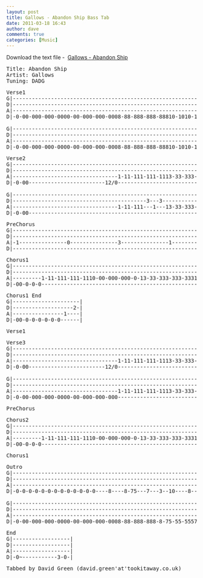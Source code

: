 ```yaml
---
layout: post
title: Gallows - Abandon Ship Bass Tab
date: 2011-03-18 16:43
author: dave
comments: true
categories: [Music]
---
```

Download the text file -  <a href="http://tookitaway.co.uk/wp-content/uploads/2012/01/AS.txt">Gallows - Abandon Ship</a>

<!--more-->
<pre>Title: Abandon Ship
Artist: Gallows
Tuning: DADG</pre>
<pre>Verse1
G|-----------------------------------------------------------------------------|
D|-----------------------------------------------------------------------------|
A|----------------------------------------------------------------------8h10p8-|
D|-0-00-000-000-0000-00-000-000-0008-88-888-888-88810-1010-101010-101010-------|

G|-------------------------------------------------------------------------|
D|-------------------------------------------------------------------------|
A|----------------------------------------------------------------10--10---|
D|-0-00-000-000-0000-00-000-000-0008-88-888-888-88810-1010-101010---10--10-|</pre>
<pre>Verse2
G|------------------------------------------------------------------|
D|------------------------------------------------------------------|
A|---------------------------------1-11-111-111-1113-33-333-333-333-|
D|-0-00------------------------12/0---------------------------------|

G|------------------------------------------------------------------|
D|------------------------------------------3---3-----------5---5---|
A|---------------------------------1-11-111---1---13-33-333---3---3-|
D|-0-00-------------------------------------------------------------|</pre>
<pre>PreChorus
G|------------------------------------------------------------------------|
D|------------------------------------------------------------------------|
A|-1---------------0---------------3---------------1----------------------|
D|------------------------------------------------------------------------|</pre>
<pre>Chorus1
G|------------------------------------------------------------------|
D|--------------------------------------------------------------3---|
A|---------1-11-111-111-1110-00-000-000-0-13-33-333-333-3331-11--11-|
D|-00-0-0-0---------------------------------------------------------|</pre>
<pre>Chorus1 End
G|---------------------|
D|-------------------2-|
A|----------------1----|
D|-00-0-0-0-0-0-0------|</pre>
<pre>Verse1</pre>
<pre>Verse3
G|------------------------------------------------------------------|
D|------------------------------------------------------------------|
A|---------------------------------1-11-111-111-1113-33-333-333-333-|
D|-0-00------------------------12/0---------------------------------|

G|------------------------------------------------------------------|
D|------------------------------------------------------------------|
A|---------------------------------1-11-111-111-1113-33-333-333-333-|
D|-0-00-000-000-0000-00-000-000-000---------------------------------|</pre>
<pre>PreChorus</pre>
<pre>Chorus2
G|--------------------------------------------------------------------------|
D|----------------------------------------------------------------------3---|
A|---------1-11-111-111-1110-00-000-000-0-13-33-333-333-3331-11-111-111--11-|
D|-00-0-0-0-----------------------------------------------------------------|</pre>
<pre>Chorus1</pre>
<pre>Outro
G|-----------------------------------------------------------------------------|
D|-----------------------------------------------------------------------------|
A|-----------------------------------------------------------------------------|
D|-0-0-0-0-0-0-0-0-0-0-0-0-0----8----8-75---7---3--10----8----8-75---7---3--10m|

G|-------------------------------------------------------------------------|
D|-------------------------------------------------------------------------|
A|-------------------------------------------------------------------------| x3
D|-0-00-000-000-0000-00-000-000-0008-88-888-888-8-75-55-5557-77-7773-33-31-|</pre>
<pre>End
G|------------------|
D|------------------|
A|------------------|
D|-0~-----------3-0-|</pre>
<pre>Tabbed by David Green (david.green'at'tookitaway.co.uk)</pre>
